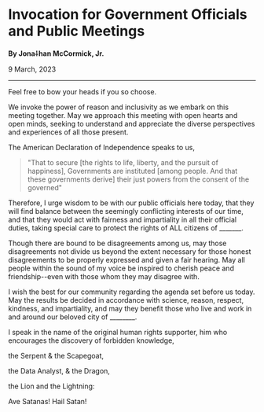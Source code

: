 # Invocation for Government Officials and Public Meetings

**By Jona⸸han McCormick, Jr.**

9 March, 2023

<hr>

Feel free to bow your heads if you so choose.

We invoke the power of reason and inclusivity as we embark on this meeting 
together. May we approach this meeting with open hearts and open minds, 
seeking to understand and appreciate the diverse perspectives and experiences 
of all those present.

The American Declaration of Independence speaks to us, 
> "That to secure [the rights
> to life, liberty, and the pursuit of happiness], Governments are instituted 
> [among people. And that these governments derive] their just powers from the 
> consent of the governed" 

Therefore, I urge wisdom to be with our public officials here 
today, that they will find balance between the seemingly conflicting interests 
of our time, and that they would act with fairness and impartiality in all 
their official duties, taking special care to protect the rights of ALL citizens 
of _______.

Though there are bound to be disagreements among us, may those disagreements 
not divide us beyond the extent necessary for those honest disagreements to be 
properly expressed and given a fair hearing. May all people within the sound 
of my voice be inspired to cherish peace and friendship--even with those whom 
they may disagree with. 

I wish the best for our community regarding the agenda set before us today. 
May the results be decided in accordance with science, reason, respect, 
kindness, and impartiality, and may they benefit those who live and work in 
and around our beloved city of ________.

I speak in the name of the original human rights supporter, him who encourages 
the discovery of forbidden knowledge, 

the Serpent & the Scapegoat, 

the Data Analyst, & the Dragon, 

the Lion and the Lightning:

Ave Satanas!
Hail Satan!
